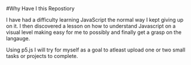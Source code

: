 #Why Have I this Repostiory

I have had a difficulty learning JavaScript the normal way I kept giving up on it. I then discovered a lesson on how to understand 
Javascript on a visual level making easy for me to possibly and finally get a grasp on the langauge.

Using p5.js I will try for myself as a goal to atleast upload one or two small tasks or projects to complete.

